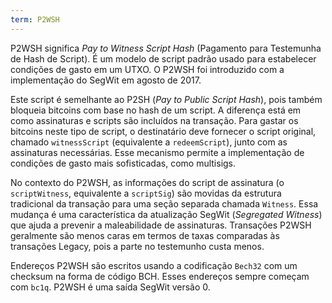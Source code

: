 ```yaml
---
term: P2WSH
---
```


P2WSH significa *Pay to Witness Script Hash* (Pagamento para Testemunha de Hash de Script). É um modelo de script padrão usado para estabelecer condições de gasto em um UTXO. O P2WSH foi introduzido com a implementação do SegWit em agosto de 2017.

Este script é semelhante ao P2SH (*Pay to Public Script Hash*), pois também bloqueia bitcoins com base no hash de um script. A diferença está em como assinaturas e scripts são incluídos na transação. Para gastar os bitcoins neste tipo de script, o destinatário deve fornecer o script original, chamado `witnessScript` (equivalente a `redeemScript`), junto com as assinaturas necessárias. Esse mecanismo permite a implementação de condições de gasto mais sofisticadas, como multisigs.

No contexto do P2WSH, as informações do script de assinatura (o `scriptWitness`, equivalente a `scriptSig`) são movidas da estrutura tradicional da transação para uma seção separada chamada `Witness`. Essa mudança é uma característica da atualização SegWit (*Segregated Witness*) que ajuda a prevenir a maleabilidade de assinaturas. Transações P2WSH geralmente são menos caras em termos de taxas comparadas às transações Legacy, pois a parte no testemunho custa menos.

Endereços P2WSH são escritos usando a codificação `Bech32` com um checksum na forma de código BCH. Esses endereços sempre começam com `bc1q`. P2WSH é uma saída SegWit versão 0.